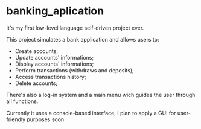 # banking_aplication

It's my first low-level language self-driven project ever.

This project simulates a bank application and allows users to:

* Create accounts;
* Update accounts' informations;
* Display accounts' informations;
* Perform transactions (withdraws and deposits);
* Access transactions history;
* Delete accounts;

There's also a log-in system and a main menu wich guides the user through all functions.

Currently it uses a console-based interface, I plan to apply a GUI for user-friendly purposes soon.